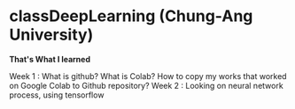 # classDeepLearning (Chung-Ang University)

**That's What I learned**

Week 1 : What is github? What is Colab? How to copy my works that worked on Google Colab to Github repository? 
Week 2 : Looking on neural network process, using tensorflow
